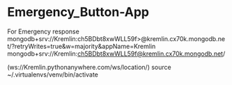 # Emergency_Button-App
For Emergency response 
mongodb+srv://Kremlin:ch5BDbt8xwWLL59f>@kremlin.cx70k.mongodb.net/?retryWrites=true&w=majority&appName=Kremlin
mongodb+srv://Kremlin:ch5BDbt8xwWLL59f@kremlin.cx70k.mongodb.net/

(ws://Kremlin.pythonanywhere.com/ws/location/) 
source ~/.virtualenvs/venv/bin/activate
